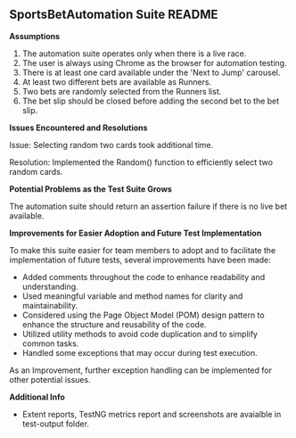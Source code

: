 ## SportsBetAutomation Suite README

**Assumptions**

 1. The automation suite operates only when there is a live race. 
 2. The user is always using Chrome as the browser for automation testing.
 4. There is at least one card available under the 'Next to Jump' carousel. 
 5. At least two different bets are available as Runners. 
 6. Two bets are randomly selected from the Runners list. 
 7. The bet slip should be closed before adding the second bet to the bet slip.

**Issues Encountered and Resolutions**

Issue:
Selecting random two cards took additional time.

Resolution:
Implemented the Random() function to efficiently select two random cards.

**Potential Problems as the Test Suite Grows**

The automation suite should return an assertion failure if there is no live bet available.

**Improvements for Easier Adoption and Future Test Implementation**

To make this suite easier for team members to adopt and to facilitate the implementation of future tests, several improvements have been made:

 - Added comments throughout the code to enhance readability and understanding.
 - Used meaningful variable and method names for clarity and maintainability.
 - Considered using the Page Object Model (POM) design pattern to enhance the structure and reusability of the code.
 - Utilized utility methods to avoid code duplication and to simplify common tasks.
 - Handled some exceptions that may occur during test execution.

As an Improvement, further exception handling can be implemented for other potential issues.

**Additional Info**

 - Extent reports, TestNG metrics report and screenshots are avaialble in test-output folder.
 
